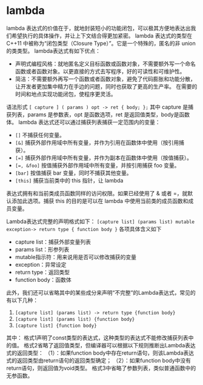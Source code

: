# lambda

lambda 表达式的价值在于，就地封装短小的功能闭包，可以极其方便地表达出我们希望执行的具体操作，并让上下文结合得更加紧密。
lambda 表达式的类型在 C++11 中被称为“闭包类型（Closure Type）”。它是一个特殊的，匿名的非 union 的类类型。
lambda表达式有如下优点：

- 声明式编程风格：就地匿名定义目标函数或函数对象，不需要额外写一个命名函数或者函数对象。以更直接的方式去写程序，好的可读性和可维护性。
- 简洁：不需要额外再写一个函数或者函数对象，避免了代码膨胀和功能分散，让开发者更加集中精力在手边的问题，同时也获取了更高的生产率。 在需要的时间和地点实现功能闭包，使程序更灵活。

语法形式   `[ capture ] ( params ) opt -> ret { body; };`
其中 capture 是捕获列表，params 是参数表，opt 是函数选项，ret 是返回值类型，body是函数体。
lambda 表达式还可以通过捕获列表捕获一定范围内的变量：

- `[]` 不捕获任何变量。
- `[&]` 捕获外部作用域中所有变量，并作为引用在函数体中使用（按引用捕获）。
- `[=]` 捕获外部作用域中所有变量，并作为副本在函数体中使用（按值捕获）。
- `[=, &foo]` 按值捕获外部作用域中所有变量，并按引用捕获 foo 变量。
- `[bar]` 按值捕获 bar 变量，同时不捕获其他变量。
- `[this]` 捕获当前类中的 this 指针，让 lambda

表达式拥有和当前类成员函数同样的访问权限。如果已经使用了 & 或者 =，就默认添加此选项。捕获 this 的目的是可以在 lambda 中使用当前类的成员函数和成员变量。

Lambda表达式完整的声明格式如下：
`[capture list] (params list) mutable exception-> return type { function body }`
各项具体含义如下

- capture list：捕获外部变量列表
- params list：形参列表
- mutable指示符：用来说用是否可以修改捕获的变量
- exception：异常设定
- return type：返回类型
- function body：函数体

此外，我们还可以省略其中的某些成分来声明“不完整”的Lambda表达式，常见的有以下几种：

1. `[capture list] (params list) -> return type {function body}`
2. `[capture list] (params list) {function body}`
3. `[capture list] {function body}`

其中：
格式1声明了const类型的表达式，这种类型的表达式不能修改捕获列表中的值。
格式2省略了返回值类型，但编译器可以根据以下规则推断出Lambda表达式的返回类型：
（1）：如果function
body中存在return语句，则该Lambda表达式的返回类型由return语句的返回类型确定；
（2）：如果function body中没有return语句，则返回值为void类型。
格式3中省略了参数列表，类似普通函数中的无参函数。
